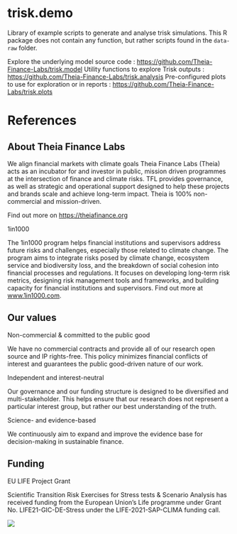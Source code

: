 # trisk.demo
Library of example scripts to generate and analyse trisk simulations. This R package does not contain any function, but rather scripts found in the `data-raw` folder.

Explore the underlying model source code : https://github.com/Theia-Finance-Labs/trisk.model
Utility functions to explore Trisk outputs : https://github.com/Theia-Finance-Labs/trisk.analysis
Pre-configured plots to use for exploration or in reports : https://github.com/Theia-Finance-Labs/trisk.plots



# References

## About Theia Finance Labs
We align financial markets with climate goals
Theia Finance Labs (Theia) acts as an incubator for and investor in public, mission driven         programmes at the intersection of finance and climate risks. TFL provides governance, as well      as strategic and operational support designed to help these projects and brands scale and          achieve long-term impact. Theia is 100% non-commercial and mission-driven.

Find out more on https://theiafinance.org

1in1000

The 1in1000 program helps financial institutions and supervisors address future risks and challenges, especially those related to climate change. The program aims to integrate risks posed by climate change, ecosystem service and biodiversity loss, and the breakdown of social cohesion into financial processes and regulations. It focuses on developing long-term risk metrics, designing risk management tools and frameworks, and building capacity for financial institutions and supervisors. Find out more at www.1in1000.com.

## Our values

Non-commercial & committed to the public good

We have no commercial contracts and provide all of our research open source and IP rights-free. This policy minimizes financial conflicts of interest and guarantees the public good-driven nature of our work.

Independent and interest-neutral

Our governance and our funding structure is designed to be diversified and multi-stakeholder. This helps ensure that our research does not represent a particular interest group, but rather our best understanding of the truth.

Science- and evidence-based

We continuously aim to expand and improve the evidence base for decision-making in sustainable finance.

## Funding

EU LIFE Project Grant

Scientific Transition Risk Exercises for Stress tests & Scenario Analysis has received funding from the European Union’s Life programme under Grant No. LIFE21-GIC-DE-Stress under the LIFE-2021-SAP-CLIMA funding call.

![](images/LifeLogo2.jpg)
